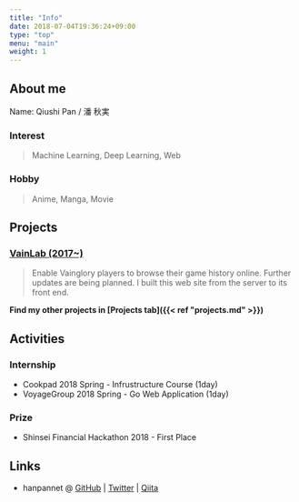 ```yaml
---
title: "Info"
date: 2018-07-04T19:36:24+09:00
type: "top"
menu: "main"
weight: 1
---
```


## About me
Name: Qiushi Pan / 潘 秋実  

### Interest
> Machine Learning, Deep Learning, Web

### Hobby
> Anime, Manga, Movie


## Projects
### [VainLab (2017~)](https://vainlab.gitshell.net)
> Enable Vainglory players to browse their game history online. Further updates are being planned. I built this web site from the server to its front end.

**Find my other projects in [Projects tab]({{< ref "projects.md" >}})**

## Activities
### Internship
- Cookpad 2018 Spring - Infrustructure Course (1day)
- VoyageGroup 2018 Spring - Go Web Application (1day)

### Prize
- Shinsei Financial Hackathon 2018 - First Place


## Links
- hanpannet
@ [GitHub](https://github.com/hanpannet)
| [Twitter](https://twitter.com/hanpannet)
| [Qiita](https://qiita.com/hanpannet)